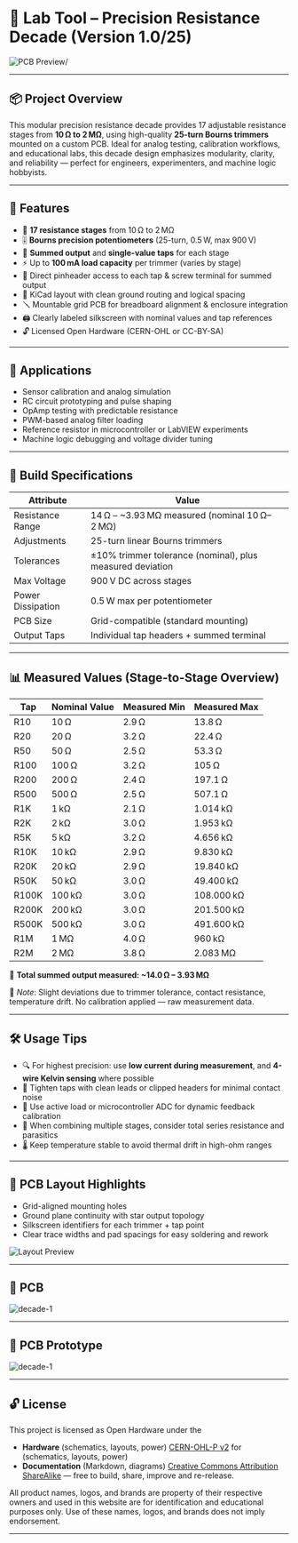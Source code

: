 
# 🧪 Lab Tool – Precision Resistance Decade (Version 1.0/25)

![PCB Preview](img/decade1_final.jpg)/

---

## 📦 Project Overview

This modular precision resistance decade provides 17 adjustable resistance stages from **10 Ω to 2 MΩ**, using high-quality **25-turn Bourns trimmers** mounted on a custom PCB. Ideal for analog testing, calibration workflows, and educational labs, this decade design emphasizes modularity, clarity, and reliability — perfect for engineers, experimenters, and machine logic hobbyists.

---

## 🌟 Features

- 🔁 **17 resistance stages** from 10 Ω to 2 MΩ  
- 🎚️ **Bourns precision potentiometers** (25-turn, 0.5 W, max 900 V)  
- 📌 **Summed output** and **single-value taps** for each stage  
- ⚡ Up to **100 mA load capacity** per trimmer (varies by stage)  
- 🧰 Direct pinheader access to each tap & screw terminal for summed output  
- 📐 KiCad layout with clean ground routing and logical spacing  
- 🪛 Mountable grid PCB for breadboard alignment & enclosure integration  
- 🖨️ Clearly labeled silkscreen with nominal values and tap references  
- 🔓 Licensed Open Hardware (CERN-OHL or CC-BY-SA)

---

## 🧰 Applications

- Sensor calibration and analog simulation  
- RC circuit prototyping and pulse shaping  
- OpAmp testing with predictable resistance  
- PWM-based analog filter loading  
- Reference resistor in microcontroller or LabVIEW experiments  
- Machine logic debugging and voltage divider tuning  

---

## 🔧 Build Specifications

| Attribute              | Value                                 |
|------------------------|----------------------------------------|
| Resistance Range       | 14 Ω – ~3.93 MΩ measured (nominal 10 Ω–2 MΩ)  
| Adjustments            | 25-turn linear Bourns trimmers  
| Tolerances             | ±10% trimmer tolerance (nominal), plus measured deviation  
| Max Voltage            | 900 V DC across stages  
| Power Dissipation      | 0.5 W max per potentiometer  
| PCB Size               | Grid-compatible (standard mounting)  
| Output Taps            | Individual tap headers + summed terminal  

---

## 📊 Measured Values (Stage-to-Stage Overview)

| Tap      | Nominal Value | Measured Min | Measured Max |
|----------|----------------|--------------|--------------|
| R10      | 10 Ω           | 2.9 Ω        | 13.8 Ω       |
| R20      | 20 Ω           | 3.2 Ω        | 22.4 Ω       |
| R50      | 50 Ω           | 2.5 Ω        | 53.3 Ω       |
| R100     | 100 Ω          | 3.2 Ω        | 105 Ω        |
| R200     | 200 Ω          | 2.4 Ω        | 197.1 Ω      |
| R500     | 500 Ω          | 2.5 Ω        | 507.1 Ω      |
| R1K      | 1 kΩ           | 2.1 Ω        | 1.014 kΩ     |
| R2K      | 2 kΩ           | 3.0 Ω        | 1.953 kΩ     |
| R5K      | 5 kΩ           | 3.2 Ω        | 4.656 kΩ     |
| R10K     | 10 kΩ          | 2.9 Ω        | 9.830 kΩ     |
| R20K     | 20 kΩ          | 2.9 Ω        | 19.840 kΩ    |
| R50K     | 50 kΩ          | 3.0 Ω        | 49.400 kΩ    |
| R100K    | 100 kΩ         | 3.0 Ω        | 108.000 kΩ   |
| R200K    | 200 kΩ         | 3.0 Ω        | 201.500 kΩ   |
| R500K    | 500 kΩ         | 3.0 Ω        | 491.600 kΩ   |
| R1M      | 1 MΩ           | 4.0 Ω        | 960 kΩ       |
| R2M      | 2 MΩ           | 3.8 Ω        | 2.083 MΩ     |

🔁 **Total summed output measured: ~14.0 Ω – 3.93 MΩ**

🧠 *Note*: Slight deviations due to trimmer tolerance, contact resistance, temperature drift. No calibration applied — raw measurement data.

---

## 🛠️ Usage Tips

- 🔍 For highest precision: use **low current during measurement**, and **4-wire Kelvin sensing** where possible  
- 📎 Tighten taps with clean leads or clipped headers for minimal contact noise  
- 🔧 Use active load or microcontroller ADC for dynamic feedback calibration  
- 🧪 When combining multiple stages, consider total series resistance and parasitics  
- 🌡️ Keep temperature stable to avoid thermal drift in high-ohm ranges

---

## 📐 PCB Layout Highlights

- Grid-aligned mounting holes  
- Ground plane continuity with star output topology  
- Silkscreen identifiers for each trimmer + tap point  
- Clear trace widths and pad spacings for easy soldering and rework

![Layout Preview](img/dekade1_schema.svg)

---

## 🧪 PCB

![decade-1](img/decade1_pcb.jpg)

---

## 🧪 PCB Prototype

![decade-1](img/decade1_prototype.jpg)

---

## 🔓 License

This project is licensed as Open Hardware under the
- **Hardware** (schematics, layouts, power) [CERN-OHL-P v2](https://ohwr.org/project/cernohl/wikis/Documents/CERN-OHL-version-2) for (schematics, layouts, power)
- **Documentation** (Markdown, diagrams) [Creative Commons Attribution ShareAlike](https://creativecommons.org/licenses/by-sa/4.0/) — free to build, share, improve and re-release.

All product names, logos, and brands are property of their respective owners and used in this website are for identification and educational purposes only. Use of these names, logos, and brands does not imply endorsement.

---
